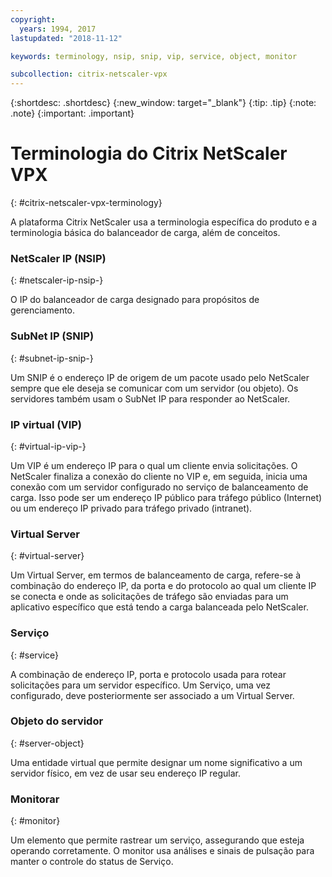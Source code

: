 ```yaml
---
copyright:
  years: 1994, 2017
lastupdated: "2018-11-12"

keywords: terminology, nsip, snip, vip, service, object, monitor

subcollection: citrix-netscaler-vpx
---
```


{:shortdesc: .shortdesc}
{:new_window: target="_blank"}
{:tip: .tip}
{:note: .note}
{:important: .important}

# Terminologia do Citrix NetScaler VPX
{: #citrix-netscaler-vpx-terminology}

A plataforma Citrix NetScaler usa a terminologia específica do produto e a terminologia básica do balanceador de carga, além de conceitos.

### NetScaler IP (NSIP)
{: #netscaler-ip-nsip-}

O IP do balanceador de carga designado para propósitos de gerenciamento.

### SubNet IP (SNIP)
{: #subnet-ip-snip-}

Um SNIP é o endereço IP de origem de um pacote usado pelo NetScaler sempre que ele deseja se comunicar com um servidor (ou objeto). Os servidores também usam o SubNet IP para responder ao NetScaler.

### IP virtual (VIP)
{: #virtual-ip-vip-}

Um VIP é um endereço IP para o qual um cliente envia solicitações. O NetScaler finaliza a conexão do cliente no VIP e, em seguida, inicia uma conexão com um servidor configurado no serviço de balanceamento de carga.  Isso pode ser um endereço IP público para tráfego público (Internet) ou um endereço IP privado para tráfego privado (intranet).

### Virtual Server
{: #virtual-server}

Um Virtual Server, em termos de balanceamento de carga, refere-se à combinação do endereço IP, da porta e do protocolo ao qual um cliente IP se conecta e onde as solicitações de tráfego são enviadas para um aplicativo específico que está tendo a carga balanceada pelo NetScaler.

### Serviço
{: #service}

A combinação de endereço IP, porta e protocolo usada para rotear solicitações para um servidor específico. Um Serviço, uma vez configurado, deve posteriormente ser associado a um Virtual Server.

### Objeto do servidor
{: #server-object}

Uma entidade virtual que permite designar um nome significativo a um servidor físico, em vez de usar seu endereço IP regular.

### Monitorar
{: #monitor}

Um elemento que permite rastrear um serviço, assegurando que esteja operando corretamente. O monitor usa análises e sinais de pulsação para manter o controle do status de Serviço.
